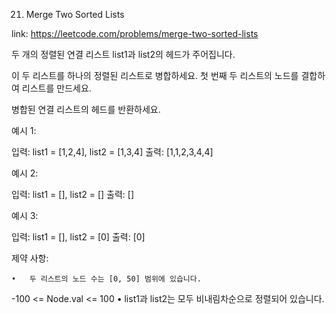 21. Merge Two Sorted Lists

link: https://leetcode.com/problems/merge-two-sorted-lists

두 개의 정렬된 연결 리스트 list1과 list2의 헤드가 주어집니다.

이 두 리스트를 하나의 정렬된 리스트로 병합하세요. 첫 번째 두 리스트의 노드를 결합하여 리스트를 만드세요.

병합된 연결 리스트의 헤드를 반환하세요.

예시 1:

입력: list1 = [1,2,4], list2 = [1,3,4]
출력: [1,1,2,3,4,4]

예시 2:

입력: list1 = [], list2 = []
출력: []

예시 3:

입력: list1 = [], list2 = [0]
출력: [0]

제약 사항:

	•	두 리스트의 노드 수는 [0, 50] 범위에 있습니다.
-100 <= Node.val <= 100
•	list1과 list2는 모두 비내림차순으로 정렬되어 있습니다.
